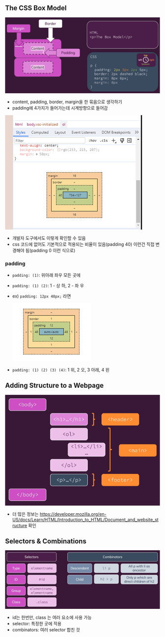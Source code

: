 ## The CSS Box Model

![Alt text](image-1.png)

- content, padding, border, margin을 한 묶음으로 생각하기
- padding에 4가지가 들어가는데 시계방향으로 들어감

![Alt text](image-2.png)
- 개발자 도구에서도 이렇게 확인할 수 있음
- css 코드에 없어도 기본적으로 적용되는 비율이 있음(padding 40) 이런건 직접 변경해야 됨(padding 0 이런 식으로)
### padding
- `padding: (1)`: 위아래 좌우 모든 곳에
- `padding: (1) (2)`: 1 - 상 하, 2 - 좌 우
- ex) `padding: 12px 48px;` 라면
    
    ![Alt text](image-3.png)
- `padding: (1) (2) (3) (4)`: 1 위, 2 오, 3 아래, 4 왼
## Adding Structure to a Webpage

![Alt text](image-4.png)

- 더 많은 정보는 https://developer.mozilla.org/en-US/docs/Learn/HTML/Introduction_to_HTML/Document_and_website_structure 확인

## Selectors & Combinations

![Alt text](image-5.png)

- id는 한번만, class 는 여러 요소에 사용 가능
- selector: 특정한 곳에 적용
- combinators: 여러 selector 합친 것